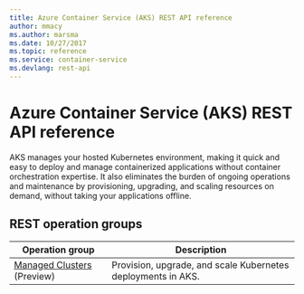 ```yaml
---
title: Azure Container Service (AKS) REST API reference
author: mmacy
ms.author: marsma
ms.date: 10/27/2017
ms.topic: reference
ms.service: container-service
ms.devlang: rest-api
---
```


# Azure Container Service (AKS) REST API reference

AKS manages your hosted Kubernetes environment, making it quick and easy to deploy and manage containerized applications without container orchestration expertise. It also eliminates the burden of ongoing operations and maintenance by provisioning, upgrading, and scaling resources on demand, without taking your applications offline.

## REST operation groups

| Operation group | Description |
|-----------------|-------------|
| [Managed Clusters](xref:management.azure.com.aks.managedclusters) (Preview) | Provision, upgrade, and scale Kubernetes deployments in AKS. |